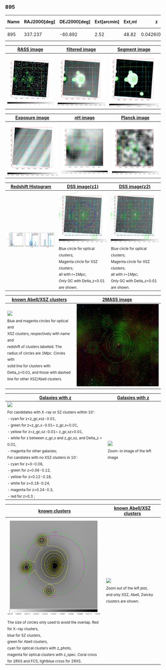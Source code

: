 <div STYLE="page-break-after: always;"></div>

### 895

|Name|RAJ2000[deg]|DEJ2000[deg] |Ext[arcmin]| Ext,ml | z | z_src| C|GC(XSZ,Delta_z<0.01)| GC(OPT,Delta_z<0.01)|GC| R_sig[arcmin] | R500[arcmin] | R500[Mpc]| CRsig[c/s] | CR500[c/s] |L500[1E44 erg/s]|F500[1E-12 erg/s/cm^2]| M500[1E14 Msun]|Tx[keV]|Cnt_sig|Beta|Rc[arcmin]|Comment|Alias|
|---|---|---|---|---|---|------|---|--------|---------|----------|---|---|---|---|---|---|---|---|---|---|---|---|---|---|
|895| 337.237| -60.892| 2.52| 48.82| 0.0426(0.005)| z1, z_xsz| B| MCXC| N, W| MCXC, N, W| 21.738| 12.890| 0.650| 0.245(0.060)| 0.230(0.056)| 0.171(0.029)| 4.028(0.678)| 0.81(0.07)| 1.91(0.10)| 113.6| 0.746(-0.085+0.116)| 4.482(-0.907+1.102)| -| k300|

|[RASS image](../image/895/895_img.pdf)|[filtered image](../image/895/895_fil.pdf)|[Segment image](../image/895/895_seg.pdf)|
|-------------------|--------------------|-------------------|
| <img src="../image/895/895_img.png" width="300">  | <img src="../image/895/895_fil.png" width="300">   | <img src="../image/895/895_seg.png" width="300">  |

|[Exposure image](../image/895/895_mex.pdf)| [nH image](../image/895/895_nh.pdf)| [Planck image](../image/895/895_p.pdf)|
|-------------------|--------------------|-------------------|
|<img src="../image/895/895_mex.png" width="300">   | <img src="../image/895/895_nh.png" width="300">    | <img src="../image/895/895_p.png" width="300"> |

|[Redshift Histogram](../image/895/895_zg.pdf) | [DSS image(z1)](../image/895/895_dss_z1.pdf)      |  [DSS image(z2)](../image/895/895_dss_z2.pdf)    |
|-------------------|--------------------|-------------------|
|<img src="../image/895/895_zg.png" width="300"> |<img src="../image/895/895_dss_z1.png" width="300"> <sub><br>Blue circle for optical clusters; <br>Magenta circle for XSZ clusters; <br>all with r=1Mpc; <br>Only GC with Delta_z<0.01 are shown. </sub>| <img src="../image/895/895_dss_z2.png" width="300"><sub><br>Blue circle for optical clusters; <br>Magenta circle for XSZ clusters; <br>all with r=1Mpc; <br>Only GC with Delta_z<0.01 are shown. </sub> |

|[known Abell/XSZ clusters](../image/895/895_m.pdf) | [2MASS image](../image/895/895_2mass.pdf)      |
|-------------------|-------------------|
|<img src=../image/895/895_m.png width="300"> <br><sub>Blue and magenta circles for optical and <br>XSZ clusters, respectively with name and <br>redshift of clusters labelled. The <br>radius of circles are 1Mpc. Circles with <br>solid line for clusters with <br>Delta_z<0.01, and those with dashed <br>line for other XSZ/Abell clusters.        </sub>|<img src="../image/895/895_2mass.png" width="300">  |

|[Galaxies with z](../image/895/895_opt_ned.pdf) |[Galaxies with z](../image/895/895_opt_ned_zoom.pdf) |
|-------------------|-------------------|
| <img src=../image/895/895_opt_ned.png width="300"> <br><sub> For candidates with X-ray or SZ clusters within 10': <br> - cyan for z<z_gc,xsz-0.01, <br> - green for z=z_gc,x-0.01~ z_gc,x+0.01, <br> - yellow for z=z_gc,sz-0.01~ z_gc,sz+0.01, <br> - white for z between z_gc,x and z_gc,sz, and Delta_z > 0.01, <br> - magenta for other galaxies; <br>For candiates with no XSZ clusters in 10': <br> - cyan for z=0-0.06, <br> - green for z=0.06-0.12, <br> - yellow for z=0.12-0.18, <br> - white for z=0.18-0.24, <br> - magenta for z=0.24-0.3, <br> - red for z>0.3 ;  </sub>|<img src=../image/895/895_opt_ned_zoom.png width="300">  <br><sub> Zoom-in image of the left image</sub>|

|[known clusters](../image/895/895_gc.pdf) |[known Abell/XSZ clusters](../image/895/895_gc_large.pdf) |
|-------------------|-------------------|
| <img src=../image/895/895_gc.png width="300"> <br><sub> The size of circles only used to avoid the overlap. Red for X-ray clusters, <br> blue for SZ clusters, <br> green for Abell clusters, <br> cyan for optical clusters with z_photo, <br> magenta for optical clusters with z_spec. Coral cross for 1RXS and FCS, lightblue cross for 2RXS. </sub>|<img src=../image/895/895_gc_large.png width="300"> <br><sub> Zoom out of the left plot, <br> and only XSZ, Abell, Zwicky clusters are shown. </sub> |



